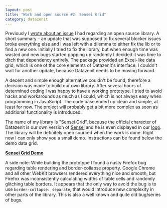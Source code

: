 ```yaml
---
layout: post
title: "Work and open source #2: Sensei Grid"
category: datazenit
---
```


Previously I [wrote about an issue](http://lauris.github.io/development/2014/08/25/work-and-open-source/) I had regarding an open source library. A short summary – an update that was supposed to fix several blocker issues broke everything else and I was left with a dilemma to either fix the lib or to find a new one. Initially I tried to fix the library, but when enough time was wasted and new bugs started popping up randomly I decided it was time to ditch that dependency entirely. The package provided an Excel-like data grid, which is one of the core elements of Datazenit's interface. I couldn't wait for another update, because Datazenit needs to be moving forward.

<!-- more -->

A decent and simple enough alternative couldn't be found, therefore a decision was made to build our own library. After several hours of determined coding I was happy to have a working prototype. I tried to avoid hacks and workarounds as much as I could, which is not always easy when programming in JavaScript. The code base ended up clean and simple, at least for now. The project will probably get a bit more complex as soon as additional functionality is introduced.

The name of my library is "Sensei Grid", because the official character of Datazenit is our own version of [Sensei](http://en.wikipedia.org/wiki/Sensei) and he is even displayed in our [logo](http://datazenit.com/static/img/datazenit-logo.png). The library will be definitely open sourced when the work is done. Right now I can only show you a small demo. Instructions can be found below the demo data grid.

**[Sensei Grid Demo](http://datazenit.com/static/sensei-grid/)**

A side note: While building the prototype I found a nasty Firefox bug regarding table rendering and border-collapse property. Google Chrome and all other WebKit browsers rendered everything nice and smooth, but Firefox was inconsistently calculating widths of table cells and randomly glitching table borders. It appears that the only way to avoid the bug is to use ``border-collapse: separate``, that would introduce new complexity in other parts of the library. This is also a well known and quite old bug/series of bugs. 



